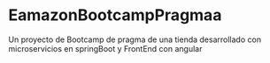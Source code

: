 # EamazonBootcampPragmaa
Un proyecto de Bootcamp de pragma de una tienda desarrollado con microservicios en springBoot y FrontEnd con angular 
